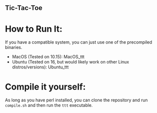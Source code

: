 Tic-Tac-Toe
---

How to Run It:
=====
If you have a compatible system, you can just use one of the precompiled
binaries.
- MacOS (Tested on 10.15): MacOS_ttt
- Ubuntu (Tested on 16, but would likely work on other Linux distros/versions):
	Ubuntu_ttt

Compile it yourself:
=====
As long as you have perl installed, you can clone the repository and run
`compile.sh` and then run the `ttt` executable.
